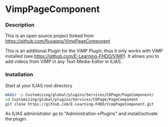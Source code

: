 VimpPageComponent
============
### Description
This is an open source project forked from https://github.com/fluxapps/VimpPageComponent

This is an additional Plugin for the ViMP Plugin, thus it only works with ViMP installed (see https://github.com/E-Learning-FHDO/ViMP).
It allows you to add videos from ViMP in any Text-Media-Editor in ILIAS.

### Installation
Start at your ILIAS root directory
```bash
mkdir -p Customizing/global/plugins/Services/COPage/PageComponent/
cd Customizing/global/plugins/Services/COPage/PageComponent
git clone https://github.com/E-Learning-FHDO/VimpPageComponent.git
```
As ILIAS administrator go to "Administration->Plugins" and install/activate the plugin.
